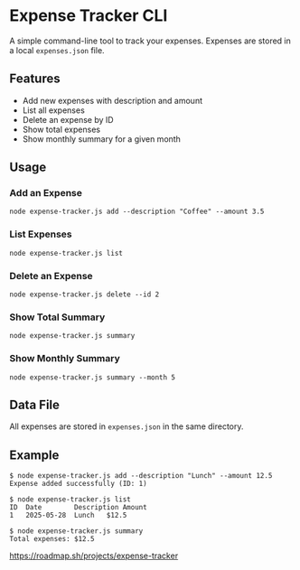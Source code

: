 # Expense Tracker CLI

A simple command-line tool to track your expenses. Expenses are stored in a local `expenses.json` file.

## Features
- Add new expenses with description and amount
- List all expenses
- Delete an expense by ID
- Show total expenses
- Show monthly summary for a given month

## Usage

### Add an Expense
```
node expense-tracker.js add --description "Coffee" --amount 3.5
```

### List Expenses
```
node expense-tracker.js list
```

### Delete an Expense
```
node expense-tracker.js delete --id 2
```

### Show Total Summary
```
node expense-tracker.js summary
```

### Show Monthly Summary
```
node expense-tracker.js summary --month 5
```

## Data File
All expenses are stored in `expenses.json` in the same directory.

## Example
```
$ node expense-tracker.js add --description "Lunch" --amount 12.5
Expense added successfully (ID: 1)

$ node expense-tracker.js list
ID	Date		Description	Amount
1	2025-05-28	Lunch	$12.5

$ node expense-tracker.js summary
Total expenses: $12.5
```
https://roadmap.sh/projects/expense-tracker

